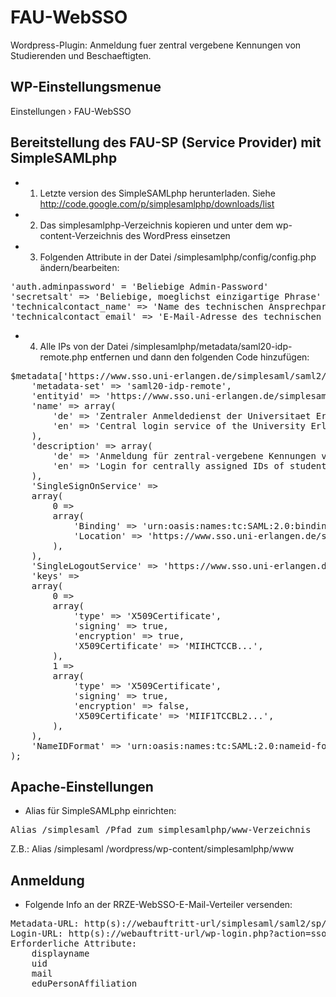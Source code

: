 FAU-WebSSO
==========

Wordpress-Plugin: Anmeldung fuer zentral vergebene Kennungen von Studierenden und Beschaeftigten.

WP-Einstellungsmenue
-------------------- 

Einstellungen › FAU-WebSSO

Bereitstellung des FAU-SP (Service Provider) mit SimpleSAMLphp
--------------------------------------------------------------

- 1. Letzte version des SimpleSAMLphp herunterladen. Siehe http://code.google.com/p/simplesamlphp/downloads/list
- 2. Das simplesamlphp-Verzeichnis kopieren und unter dem wp-content-Verzeichnis des WordPress einsetzen
- 3. Folgenden Attribute in der Datei /simplesamlphp/config/config.php ändern/bearbeiten:

<pre>
'auth.adminpassword' = 'Beliebige Admin-Password'
'secretsalt' => 'Beliebige, moeglichst einzigartige Phrase'
'technicalcontact_name' => 'Name des technischen Ansprechpartners'
'technicalcontact_email' => 'E-Mail-Adresse des technischen Ansprechpartners'
</pre>

- 4. Alle IPs von der Datei /simplesamlphp/metadata/saml20-idp-remote.php entfernen und dann den folgenden Code hinzufügen:

<pre>
$metadata['https://www.sso.uni-erlangen.de/simplesaml/saml2/idp/metadata.php'] = array(
    'metadata-set' => 'saml20-idp-remote',
    'entityid' => 'https://www.sso.uni-erlangen.de/simplesaml/saml2/idp/metadata.php',
    'name' => array(
        'de' => 'Zentraler Anmeldedienst der Universitaet Erlangen-Nuernberg',
        'en' => 'Central login service of the University Erlangen-Nuernberg',
    ),  
    'description' => array(
        'de' => 'Anmeldung für zentral-vergebene Kennungen von Studierenden und Beschaeftigten der Universitaet Erlangen-Nuernberg.',
        'en' => 'Login for centrally assigned IDs of students and employees of the University Erlangen-Nürnberg.'
    ),    
    'SingleSignOnService' =>
    array(
        0 =>
        array(
            'Binding' => 'urn:oasis:names:tc:SAML:2.0:bindings:HTTP-Redirect',
            'Location' => 'https://www.sso.uni-erlangen.de/simplesaml/saml2/idp/SSOService.php',
        ),
    ),
    'SingleLogoutService' => 'https://www.sso.uni-erlangen.de/simplesaml/saml2/idp/SingleLogoutService.php',
    'keys' =>
    array(
        0 =>
        array(
            'type' => 'X509Certificate',
            'signing' => true,
            'encryption' => true,
            'X509Certificate' => 'MIIHCTCCB...',
        ),
        1 =>
        array(
            'type' => 'X509Certificate',
            'signing' => true,
            'encryption' => false,
            'X509Certificate' => 'MIIF1TCCBL2...',
        ),
    ),
    'NameIDFormat' => 'urn:oasis:names:tc:SAML:2.0:nameid-format:transient',
);
</pre>

Apache-Einstellungen
--------------------

- Alias für SimpleSAMLphp einrichten:

<pre>Alias /simplesaml /Pfad zum simplesamlphp/www-Verzeichnis</pre>

Z.B.: Alias /simplesaml /wordpress/wp-content/simplesamlphp/www


Anmeldung
---------

- Folgende Info an der RRZE-WebSSO-E-Mail-Verteiler versenden:

<pre>
Metadata-URL: http(s)://webauftritt-url/simplesaml/saml2/sp/metadata.php
Login-URL: http(s)://webauftritt-url/wp-login.php?action=sso
Erforderliche Attribute: 
	displayname
	uid
	mail
	eduPersonAffiliation
</pre>